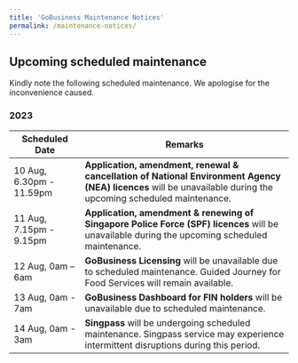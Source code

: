 ```yaml
---
title: 'GoBusiness Maintenance Notices'
permalink: /maintenance-notices/
---
```


## Upcoming scheduled maintenance

Kindly note the following scheduled maintenance. We apologise for the inconvenience caused.

### 2023 

| **Scheduled Date** | **Remarks** | 
| ------  |------------------| 
| 10 Aug, 6.30pm - 11.59pm | **Application, amendment, renewal & cancellation of National Environment Agency (NEA) licences** will be unavailable during the upcoming scheduled maintenance. | 
| 11 Aug, 7.15pm - 9.15pm | **Application, amendment & renewing of Singapore Police Force (SPF) licences** will be unavailable during the upcoming scheduled maintenance. |
| 12 Aug, 0am – 6am | **GoBusiness Licensing** will be unavailable due to scheduled maintenance. Guided Journey for Food Services will remain available. |
| 13 Aug, 0am - 7am | **GoBusiness Dashboard for FIN holders** will be unavailable due to scheduled maintenance. |
| 14 Aug, 0am - 3am | **Singpass** will be undergoing scheduled maintenance. Singpass service may experience intermittent disruptions during this period. |

<script src="/jquery/jquery.min.js"></script>
<script src="/jquery/resize-tables.js"></script>

